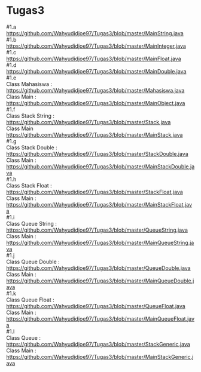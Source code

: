 # Tugas3<br />
#1.a<br />
https://github.com/Wahyudidjoe97/Tugas3/blob/master/MainString.java<br />
#1.b<br />
https://github.com/Wahyudidjoe97/Tugas3/blob/master/MainInteger.java<br />
#1.c<br />
https://github.com/Wahyudidjoe97/Tugas3/blob/master/MainFloat.java<br />
#1.d<br />
https://github.com/Wahyudidjoe97/Tugas3/blob/master/MainDouble.java<br />
#1.e<br />
Class Mahasiswa : https://github.com/Wahyudidjoe97/Tugas3/blob/master/Mahasiswa.java<br />
Class Main : https://github.com/Wahyudidjoe97/Tugas3/blob/master/MainObject.java<br />
#1.f<br />
Class Stack String : https://github.com/Wahyudidjoe97/Tugas3/blob/master/Stack.java<br />
Class Main https://github.com/Wahyudidjoe97/Tugas3/blob/master/MainStack.java<br />
#1.g<br />
Class Stack Double : https://github.com/Wahyudidjoe97/Tugas3/blob/master/StackDouble.java<br />
Class Main : https://github.com/Wahyudidjoe97/Tugas3/blob/master/MainStackDouble.java<br />
#1.h<br />
Class Stack Float : https://github.com/Wahyudidjoe97/Tugas3/blob/master/StackFloat.java<br />
Class Main : https://github.com/Wahyudidjoe97/Tugas3/blob/master/MainStackFloat.java<br />
#1.i<br />
Class Queue String : https://github.com/Wahyudidjoe97/Tugas3/blob/master/QueueString.java<br />
Class Main : https://github.com/Wahyudidjoe97/Tugas3/blob/master/MainQueueString.java<br />
#1.j<br />
Class Queue Double : https://github.com/Wahyudidjoe97/Tugas3/blob/master/QueueDouble.java<br />
Class Main : https://github.com/Wahyudidjoe97/Tugas3/blob/master/MainQueueDouble.java<br />
#1.k<br />
Class Queue Float : https://github.com/Wahyudidjoe97/Tugas3/blob/master/QueueFloat.java<br />
Class Main : https://github.com/Wahyudidjoe97/Tugas3/blob/master/MainQueueFloat.java<br />
#1.l<br />
Class Queue : https://github.com/Wahyudidjoe97/Tugas3/blob/master/StackGeneric.java<br />
Class Main : https://github.com/Wahyudidjoe97/Tugas3/blob/master/MainStackGeneric.java<br />
<div>
<br /></div>
